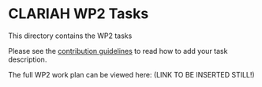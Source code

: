 # CLARIAH WP2 Tasks

This directory contains the WP2 tasks

Please see the [contribution guidelines](../CONTRIBUTING.md) to read how to add your task description.

The full WP2 work plan can be viewed here: (LINK TO BE INSERTED STILL!)
